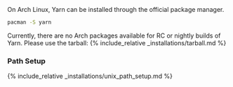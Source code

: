 <div class="install-only-stable" markdown="1">
On Arch Linux, Yarn can be installed through the official package manager.

```sh
pacman -S yarn
```

</div>

<div class="install-only-rc install-only-nightly" markdown="1">
Currently, there are no Arch packages available for RC or nightly builds of Yarn. Please use the tarball:
{% include_relative _installations/tarball.md %}
</div>

### Path Setup

<!-- prettier-ignore -->
{% include_relative _installations/unix_path_setup.md %}